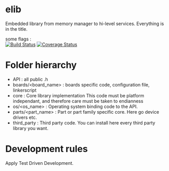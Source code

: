 elib
====

Embedded library from memory manager to hi-level services.
Everything is in the title.

some flags :  
[![Build Status](https://travis-ci.org/ithinuel/elib.svg?branch=master)](https://travis-ci.org/ithinuel/elib) [![Coverage Status](https://coveralls.io/repos/ithinuel/elib/badge.png?branch=master)](https://coveralls.io/r/ithinuel/elib?branch=master)


Folder hierarchy
================
- API : all public .h
- boards/&lt;board_name> : boards specific code, configuration file, linkerscript
- core : Core library implementation
  This code must be platform independant, and therefore care must be taken to endianness
- os/&lt;os_name> : Operating system binding code to the API.
- parts/&lt;part_name> : Part or part family specific core.
  Here go device drivers etc.
- third_party : Third party code.
  You can install here every third party library you want.

Development rules
=================
Apply Test Driven Development.

